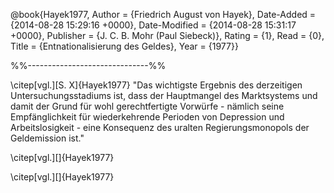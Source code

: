 @book{Hayek1977,
  Author = {Friedrich August von Hayek},
  Date-Added = {2014-08-28 15:29:16 +0000},
  Date-Modified = {2014-08-28 15:31:17 +0000},
  Publisher = {J. C. B. Mohr (Paul Siebeck)},
  Rating = {1},
  Read = {0},
  Title = {Entnationalisierung des Geldes},
  Year = {1977}}

%%------------------------------%%

\citep[vgl.][S. X]{Hayek1977} "Das wichtigste Ergebnis des derzeitigen Untersuchungsstadiums ist, dass der Hauptmangel des Marktsystems und damit der Grund für  wohl gerechtfertigte Vorwürfe - nämlich seine Empfänglichkeit für wiederkehrende Perioden von Depression und Arbeitslosigkeit -  eine Konsequenz des uralten Regierungsmonopols der Geldemission ist."

\citep[vgl.][]{Hayek1977}

\citep[vgl.][]{Hayek1977}
